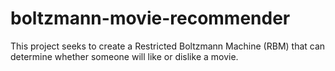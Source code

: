 # boltzmann-movie-recommender
This project seeks to create a Restricted Boltzmann Machine (RBM) that can determine whether someone will like or dislike a movie.

